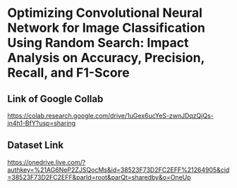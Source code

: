 # Optimizing Convolutional Neural Network for Image Classification Using Random Search: Impact Analysis on Accuracy, Precision, Recall, and F1-Score

## Link of Google Collab
https://colab.research.google.com/drive/1uGex6ucYeS-zwnJDqzQjQs-jn4h1-BfY?usp=sharing
## Dataset Link
https://onedrive.live.com/?authkey=%21AG6NeP2ZJSQocMs&id=38523F73D2FC2EFF%21264905&cid=38523F73D2FC2EFF&parId=root&parQt=sharedby&o=OneUp




